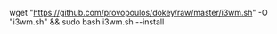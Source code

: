 wget "https://github.com/provopoulos/dokey/raw/master/i3wm.sh" -O "i3wm.sh" && sudo bash i3wm.sh --install
